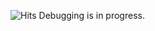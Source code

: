 ![Hits](https://hits.seeyoufarm.com/api/count/incr/badge.svg?url=https://github.com/seolhokim/The-Easiest-TD3-using-pytorch-in-Pendulum)
Debugging is in progress.

